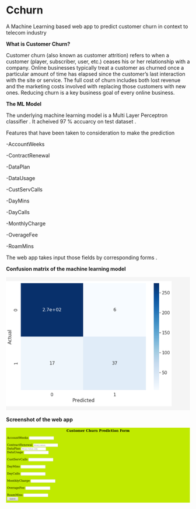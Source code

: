 # Cchurn
A Machine Learning based web app to predict customer churn in context to telecom industry 

**What is Customer Churn?**

Customer churn (also known as customer attrition) refers to when a customer (player, subscriber, user, etc.) ceases his or her relationship with a company. Online businesses typically treat a customer as churned once a particular amount of time has elapsed since the customer’s last interaction with the site or service. The full cost of churn includes both lost revenue and the marketing costs involved with replacing those customers with new ones. Reducing churn is a key business goal of every online business.


**The ML Model**

The underlying machine learning model is a Multi Layer Perceptron classifier . It acheived 97 % accuarcy on test dataset . 

Features that have been taken to consideration to make the prediction

-AccountWeeks

-ContractRenewal

-DataPlan

-DataUsage

-CustServCalls

-DayMins

-DayCalls

-MonthlyCharge

-OverageFee

-RoamMins

The web app takes input those fields by corresponding forms .

**Confusion matrix of the machine learning model**

![Screenshot](scrm.png)

**Screenshot of the web app**

![Screenshot](cchurn1.png)
